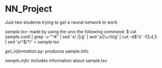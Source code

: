 # NN_Project
Just two students trying to get a neural network to work<br>

*sample.tsv:* made by using the unix the following command: $ cat sample.conll | grep -v "^#" | sed 's/ /|/g' | sed 's/|\\+/\t/g' | cut -d$'\t' -f3,4,5 | sed 's/^$/*/' > sample.tsv <br>

*get_information.py:* produces sample.info <br>

*sample.info:* includes information about sample.tsv <br>